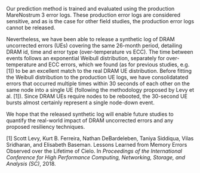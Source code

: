 Our prediction method is trained and evaluated using the production MareNostrum 3 error logs. These production error logs are considered sensitive, and as is the case for other field studies, the production error logs cannot be released. 

Nevertheless, we have been able to release a synthetic log of DRAM uncorrected errors (UEs) covering the same 26-month period, detailing DRAM id, time and error type (over-temperature vs ECC). The time between events follows an exponential Weibull distribution, separately for over-temperature and ECC errors, which we found (as for previous studies, e.g. [1]) to be an excellent match to the real DRAM UE distribution. Before fitting the Weibull distribution to the production UE logs, we have consolidatated errors that occurred multiple times within 30 seconds of each other on the same node into a single UE (following the methodology proposed by Levy et al. [1]). Since DRAM UEs require nodes to be rebooted, the 30-second UE bursts almost certainly represent a single node-down event.

We hope that the released synthetic log will enable future studies to quantify the real-world impact of DRAM uncorrected errors and any proposed resiliency techniques.


[1] Scott Levy, Kurt B. Ferreira, Nathan DeBardeleben, Taniya Siddiqua, Vilas Sridharan, and Elisabeth Baseman. Lessons Learned from Memory Errors Observed over the Lifetime of Cielo. In *Proceedings of the International Conference for High Performance Computing, Networking, Storage, and Analysis (SC)*, 2018.